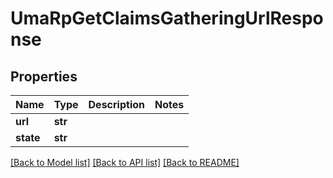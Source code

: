 # UmaRpGetClaimsGatheringUrlResponse

## Properties
Name | Type | Description | Notes
------------ | ------------- | ------------- | -------------
**url** | **str** |  | 
**state** | **str** |  | 

[[Back to Model list]](../README.md#documentation-for-models) [[Back to API list]](../README.md#documentation-for-api-endpoints) [[Back to README]](../README.md)


